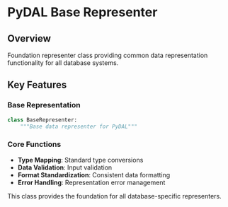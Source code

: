 # PyDAL Base Representer

## Overview
Foundation representer class providing common data representation functionality for all database systems.

## Key Features

### Base Representation
```python
class BaseRepresenter:
    """Base data representer for PyDAL"""
```

### Core Functions
- **Type Mapping**: Standard type conversions
- **Data Validation**: Input validation
- **Format Standardization**: Consistent data formatting
- **Error Handling**: Representation error management

This class provides the foundation for all database-specific representers.